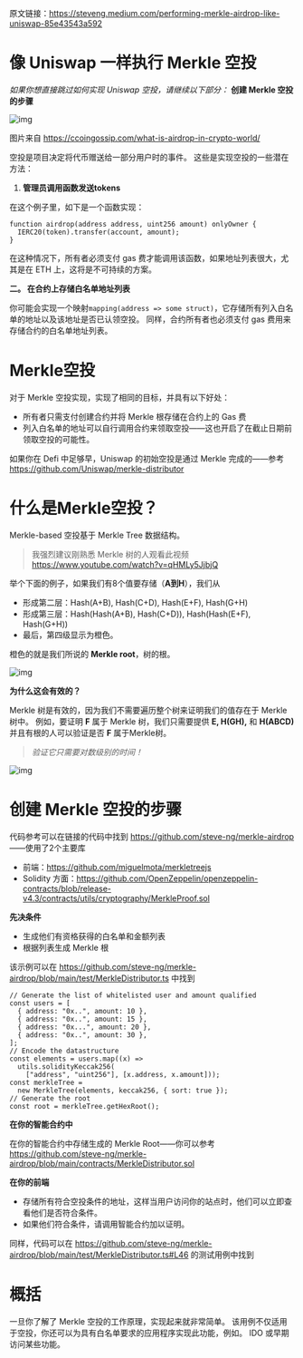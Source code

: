 原文链接：https://steveng.medium.com/performing-merkle-airdrop-like-uniswap-85e43543a592
 

# 像 Uniswap 一样执行 Merkle 空投

*如果你想直接跳过如何实现 Uniswap 空投，请继续以下部分：* **创建 Merkle 空投的步骤**


![img](https://img.learnblockchain.cn/attachments/2022/05/kBck9IbG6285e77c2632c.jpeg)

图片来自 https://ccoingossip.com/what-is-airdrop-in-crypto-world/



空投是项目决定将代币赠送给一部分用户时的事件。 这些是实现空投的一些潜在方法：

1. **管理员调用函数发送tokens**

在这个例子里，如下是一个函数实现：
```
function airdrop(address address, uint256 amount) onlyOwner {
  IERC20(token).transfer(account, amount);  
}
```
 
在这种情况下，所有者必须支付 gas 费才能调用该函数，如果地址列表很大，尤其是在 ETH 上，这将是不可持续的方案。


**二。 在合约上存储白名单地址列表**

你可能会实现一个映射`mapping(address => some struct)`，它存储所有列入白名单的地址以及该地址是否已认领空投。 同样，合约所有者也必须支付 gas 费用来存储合约的白名单地址列表。

 

# Merkle空投

对于 Merkle 空投实现，实现了相同的目标，并具有以下好处：

- 所有者只需支付创建合约并将 Merkle 根存储在合约上的 Gas 费
- 列入白名单的地址可以自行调用合约来领取空投——这也开启了在截止日期前领取空投的可能性。

如果你在 Defi 中足够早，Uniswap 的初始空投是通过 Merkle 完成的——参考 https://github.com/Uniswap/merkle-distributor



# 什么是Merkle空投？

Merkle-based 空投基于 Merkle Tree 数据结构。

> 我强烈建议刚熟悉 Merkle 树的人观看此视频 https://www.youtube.com/watch?v=qHMLy5JjbjQ

举个下面的例子，如果我们有8个值要存储（**A到H**），我们从

- 形成第二层：Hash(A+B), Hash(C+D), Hash(E+F), Hash(G+H)
- 形成第三层：Hash(Hash(A+B), Hash(C+D)), Hash(Hash(E+F), Hash(G+H))
- 最后，第四级显示为橙色。

橙色的就是我们所说的 **Merkle root**，树的根。


![img](https://img.learnblockchain.cn/attachments/2022/05/GEJcdQir6285e88586f38.png)

 
**为什么这会有效的？**

Merkle 树是有效的，因为我们不需要遍历整个树来证明我们的值存在于 Merkle 树中。 例如，要证明 **F** 属于 Merkle 树，我们只需要提供 **E, H(GH),** 和 **H(ABCD)** 并且有根的人可以验证是否 **F** 属于Merkle树。

> *验证它只需要对数级别的时间！*

![img](https://img.learnblockchain.cn/attachments/2022/05/k5t2bk0N6285e8c3d7ee1.png)
 
# 创建 Merkle 空投的步骤

代码参考可以在链接的代码中找到 https://github.com/steve-ng/merkle-airdrop ——使用了2个主要库

- 前端：https://github.com/miguelmota/merkletreejs
- Solidity 方面：https://github.com/OpenZeppelin/openzeppelin-contracts/blob/release-v4.3/contracts/utils/cryptography/MerkleProof.sol

**先决条件**

- 生成他们有资格获得的白名单和金额列表
- 根据列表生成 Merkle 根

该示例可以在 https://github.com/steve-ng/merkle-airdrop/blob/main/test/MerkleDistributor.ts 中找到

```
// Generate the list of whitelisted user and amount qualified 
const users = [    
  { address: "0x..", amount: 10 },    
  { address: "0x..", amount: 15 },    
  { address: "0x...", amount: 20 },    
  { address: "0x..", amount: 30 },  
]; 
// Encode the datastructure 
const elements = users.map((x) =>     
  utils.solidityKeccak256(
    ["address", "uint256"], [x.address, x.amount]));
const merkleTree = 
  new MerkleTree(elements, keccak256, { sort: true });
// Generate the root 
const root = merkleTree.getHexRoot();
```
 
**在你的智能合约中**

在你的智能合约中存储生成的 Merkle Root——你可以参考 https://github.com/steve-ng/merkle-airdrop/blob/main/contracts/MerkleDistributor.sol

**在你的前端**

- 存储所有符合空投条件的地址，这样当用户访问你的站点时，他们可以立即查看他们是否符合条件。
- 如果他们符合条件，请调用智能合约加以证明。

同样，代码可以在 https://github.com/steve-ng/merkle-airdrop/blob/main/test/MerkleDistributor.ts#L46 的测试用例中找到

 

# 概括

一旦你了解了 Merkle 空投的工作原理，实现起来就非常简单。 该用例不仅适用于空投，你还可以为具有白名单要求的应用程序实现此功能，例如。 IDO 或早期访问某些功能。


